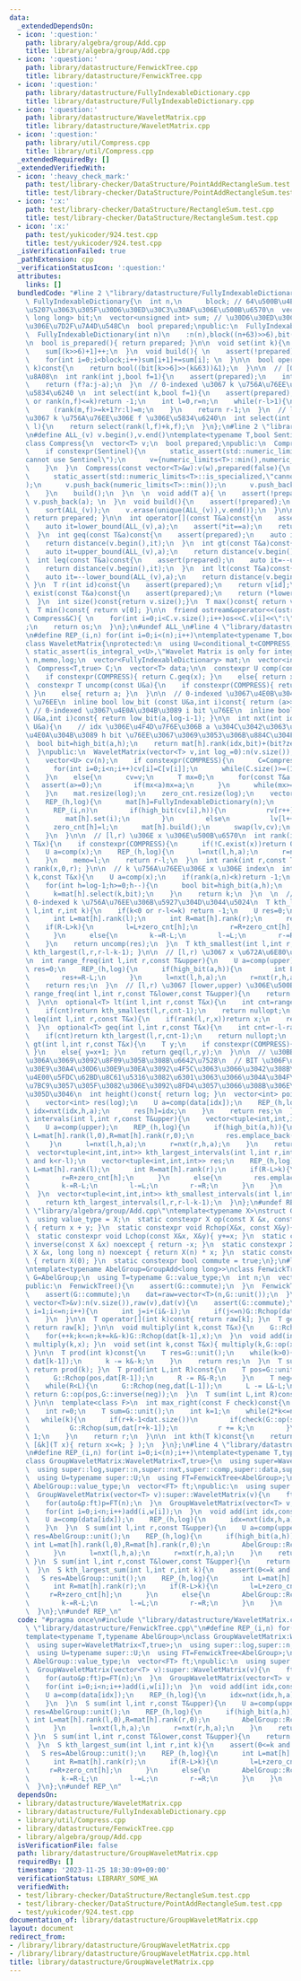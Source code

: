 ```yaml
---
data:
  _extendedDependsOn:
  - icon: ':question:'
    path: library/algebra/group/Add.cpp
    title: library/algebra/group/Add.cpp
  - icon: ':question:'
    path: library/datastructure/FenwickTree.cpp
    title: library/datastructure/FenwickTree.cpp
  - icon: ':question:'
    path: library/datastructure/FullyIndexableDictionary.cpp
    title: library/datastructure/FullyIndexableDictionary.cpp
  - icon: ':question:'
    path: library/datastructure/WaveletMatrix.cpp
    title: library/datastructure/WaveletMatrix.cpp
  - icon: ':question:'
    path: library/util/Compress.cpp
    title: library/util/Compress.cpp
  _extendedRequiredBy: []
  _extendedVerifiedWith:
  - icon: ':heavy_check_mark:'
    path: test/library-checker/DataStructure/PointAddRectangleSum.test.cpp
    title: test/library-checker/DataStructure/PointAddRectangleSum.test.cpp
  - icon: ':x:'
    path: test/library-checker/DataStructure/RectangleSum.test.cpp
    title: test/library-checker/DataStructure/RectangleSum.test.cpp
  - icon: ':x:'
    path: test/yukicoder/924.test.cpp
    title: test/yukicoder/924.test.cpp
  _isVerificationFailed: true
  _pathExtension: cpp
  _verificationStatusIcon: ':question:'
  attributes:
    links: []
  bundledCode: "#line 2 \"library/datastructure/FullyIndexableDictionary.cpp\"\nclass\
    \ FullyIndexableDictionary{\n  int n,\n      block; // 64\u500B\u4E8B\u306B\u533A\
    \u5207\u3063\u305F\u30D6\u30ED\u30C3\u30AF\u306E\u500B\u6570\n  vector<unsigned\
    \ long long> bit;\n  vector<unsigned int> sum; // \u30D6\u30ED\u30C3\u30AF\u6BCE\
    \u306E\u7D2F\u7A4D\u548C\n  bool prepared;\npublic:\n  FullyIndexableDictionary(){}\n\
    \  FullyIndexableDictionary(int n)\n    :n(n),block((n+63)>>6),bit(block,0),sum(block+1,0),prepared(false){}\n\
    \n  bool is_prepared(){ return prepared; }\n\n  void set(int k){\n    bit[k>>6]|=1ull<<(k&63);\n\
    \    sum[(k>>6)+1]++;\n  }\n  void build(){ \n    assert(!prepared);\n    prepared=true;\n\
    \    for(int i=0;i<block;i++)sum[i+1]+=sum[i]; \n  }\n\n  bool operator[](int\
    \ k)const{\n    return bool((bit[k>>6]>>(k&63))&1);\n  }\n\n  // [0,j) \u306E\u5408\
    \u8A08\n  int rank(int j,bool f=1){\n    assert(prepared);\n    int a=sum[j>>6]+__builtin_popcountll(bit[j>>6]&((1ull<<(j&63))-1));\n\
    \    return (f?a:j-a);\n  }\n  // 0-indexed \u3067 k \u756A\u76EE\u306E f \u306E\
    \u5834\u6240 \n  int select(int k,bool f=1){\n    assert(prepared);\n    if(k<0\
    \ or rank(n,f)<=k)return -1;\n    int l=0,r=n;\n    while(r-l>1){\n      int m=(l+r)>>1;\n\
    \      (rank(m,f)>=k+1?r:l)=m;\n    }\n    return r-1;\n  }\n  // l\u4EE5\u4E0A\
    \u3067 k \u756A\u76EE\u306E f \u306E\u5834\u6240\n  int select(int k,bool f,int\
    \ l){\n    return select(rank(l,f)+k,f);\n  }\n};\n#line 2 \"library/util/Compress.cpp\"\
    \n#define ALL_(v) v.begin(),v.end()\ntemplate<typename T,bool Sentinel=false>\n\
    class Compress{\n  vector<T> v;\n  bool prepared;\npublic:\n  Compress():prepared(false){\n\
    \    if constexpr(Sentinel){\n      static_assert(std::numeric_limits<T>::is_specialized,\"\
    cannot use Sentinel\");\n      v={numeric_limits<T>::min(),numeric_limits<T>::max()};\n\
    \    }\n  }\n  Compress(const vector<T>&w):v(w),prepared(false){\n    if constexpr(Sentinel){\n\
    \      static_assert(std::numeric_limits<T>::is_specialized,\"cannot use Sentinel\"\
    );\n      v.push_back(numeric_limits<T>::min());\n      v.push_back(numeric_limits<T>::max());\n\
    \    }\n    build();\n  }\n  \n  void add(T a){ \n    assert(!prepared);\n   \
    \ v.push_back(a); \n  }\n  void build(){\n    assert(!prepared);\n    prepared=true;\n\
    \    sort(ALL_(v));\n    v.erase(unique(ALL_(v)),v.end());\n  }\n\n  bool is_prepared()const{\
    \ return prepared; }\n\n  int operator[](const T&a)const{\n    assert(prepared);\n\
    \    auto it=lower_bound(ALL_(v),a);\n    assert(*it==a);\n    return distance(v.begin(),it);\n\
    \  }\n  int geq(const T&a)const{\n    assert(prepared);\n    auto it=lower_bound(ALL_(v),a);\n\
    \    return distance(v.begin(),it);\n  }\n  int gt(const T&a)const{\n    assert(prepared);\n\
    \    auto it=upper_bound(ALL_(v),a);\n    return distance(v.begin(),it);\n  }\n\
    \  int leq(const T&a)const{\n    assert(prepared);\n    auto it=--upper_bound(ALL_(v),a);\n\
    \    return distance(v.begin(),it);\n  }\n  int lt(const T&a)const{\n    assert(prepared);\n\
    \    auto it=--lower_bound(ALL_(v),a);\n    return distance(v.begin(),it);\n \
    \ }\n  T r(int id)const{\n    assert(prepared);\n    return v[id];\n  }\n  bool\
    \ exist(const T&a)const{\n    assert(prepared);\n    return (*lower_bound(ALL_(v),a))==a;\n\
    \  }\n  int size()const{return v.size();}\n  T max()const{ return v.back(); }\n\
    \  T min()const{ return v[0]; }\n\n  friend ostream&operator<<(ostream&os, const\
    \ Compress&C){ \n    for(int i=0;i<C.v.size();i++)os<<C.v[i]<<\":\"<<i<<\" \"\
    ;\n    return os;\n  }\n};\n#undef ALL_\n#line 4 \"library/datastructure/WaveletMatrix.cpp\"\
    \n#define REP_(i,n) for(int i=0;i<(n);i++)\ntemplate<typename T,bool COMPRESS=true>\n\
    class WaveletMatrix{\nprotected:\n  using U=conditional_t<COMPRESS,int,T>;\n \
    \ static_assert(is_integral_v<U>,\"Wavelet Matrix is only for integer\");\n  int\
    \ n,memo,log;\n  vector<FullyIndexableDictionary> mat;\n  vector<int> zero_cnt;\n\
    \  Compress<T,true> C;\n  vector<T> data;\n\n  constexpr U comp(const T&x)const{\n\
    \    if constexpr(COMPRESS){ return C.geq(x); }\n    else{ return x; }\n  }\n\
    \  constexpr T uncomp(const U&a){\n    if constexpr(COMPRESS){ return C.r(a);\
    \ }\n    else{ return a; }\n  }\n\n  // 0-indexed \u3067\u4E0B\u304B\u3089 i bit\
    \ \u76EE\n  inline bool low_bit (const U&a,int i)const{ return (a>>i)&1; }\n \
    \ // 0-indexed \u3067\u4E0A\u304B\u3089 i bit \u76EE\n  inline bool high_bit(const\
    \ U&a,int i)const{ return low_bit(a,log-i-1); }\n\n  int nxt(int idx,int h,const\
    \ U&a){\n    // idx \u306E\u4F4D\u7F6E\u306B a \u304C\u3042\u3063\u305F\u5834\u5408\
    \u4E0A\u304B\u3089 h bit \u76EE\u3067\u3069\u3053\u306B\u884C\u304F\u304B\n  \
    \  bool bit=high_bit(a,h);\n    return mat[h].rank(idx,bit)+(bit?zero_cnt[h]:0);\n\
    \  }\npublic:\n  WaveletMatrix(vector<T> v,int log_=0):n(v.size()),data(v),log(log_){\n\
    \    vector<U> cv(n);\n    if constexpr(COMPRESS){\n      C=Compress<T,true>(v);\n\
    \      for(int i=0;i<n;i++)cv[i]=C[v[i]];\n      while(C.size()>=(1ull<<log))log++;\n\
    \    }\n    else{\n      cv=v;\n      T mx=0;\n      for(const T&a:v){\n     \
    \   assert(a>=0);\n        if(mx<a)mx=a;\n      }\n      while(mx>=(1ull<<log))log++;\n\
    \    }\n    mat.resize(log);\n    zero_cnt.resize(log);\n    vector<U> lv(n),rv(n);\n\
    \    REP_(h,log){\n      mat[h]=FullyIndexableDictionary(n);\n      int l=0,r=0;\n\
    \      REP_(i,n)\n        if(high_bit(cv[i],h)){\n          rv[r++]=cv[i];\n \
    \         mat[h].set(i);\n        }\n        else\n          lv[l++]=cv[i];\n\
    \      zero_cnt[h]=l;\n      mat[h].build();\n      swap(lv,cv);\n      REP_(i,r)cv[l+i]=rv[i];\n\
    \    }\n  }\n\n  // [l,r) \u306E x \u306E\u500B\u6570\n  int rank(int l,int r,const\
    \ T&x){\n    if constexpr(COMPRESS){\n      if(!C.exist(x))return 0;\n    }\n\
    \    U a=comp(x);\n    REP_(h,log){\n      l=nxt(l,h,a);\n      r=nxt(r,h,a);\n\
    \    }\n    memo=l;\n    return r-l;\n  }\n  int rank(int r,const T&x){ return\
    \ rank(x,0,r); }\n\n  // k \u756A\u76EE\u306E x \u306E index\n  int select(int\
    \ k,const T&x){\n    U a=comp(x);\n    if(rank(a,n)<k)return -1;\n    k+=memo;\n\
    \    for(int h=log-1;h>=0;h--){\n      bool bit=high_bit(a,h);\n      if(bit)k-=zero_cnt[h];\n\
    \      k=mat[h].select(k,bit);\n    }\n    return k;\n  }\n  \n  // [l,r) \u3067\
    \ 0-indexed k \u756A\u76EE\u306B\u5927\u304D\u3044\u5024\n  T kth_largest(int\
    \ l,int r,int k){\n    if(k<0 or r-l<=k) return -1;\n    U res=0;\n    REP_(h,log){\n\
    \      int L=mat[h].rank(l);\n      int R=mat[h].rank(r);\n      res<<=1;\n  \
    \    if(R-L>k){\n        l=L+zero_cnt[h];\n        r=R+zero_cnt[h];\n        res++;\n\
    \      }\n      else{\n        k-=R-L;\n        l-=L;\n        r-=R;\n      }\n\
    \    }\n    return uncomp(res);\n  }\n  T kth_smallest(int l,int r,int k){ return\
    \ kth_largest(l,r,r-l-k-1); }\n\n  // [l,r) \u3067 x \u672A\u6E80\u306E\u500B\u6570\
    \n  int range_freq(int l,int r,const T&upper){\n    U a=comp(upper);\n    int\
    \ res=0;\n    REP_(h,log){\n      if(high_bit(a,h)){\n        int L=mat[h].rank(l,0),R=mat[h].rank(r,0);\n\
    \        res+=R-L;\n      }\n      l=nxt(l,h,a);\n      r=nxt(r,h,a);\n    }\n\
    \    return res;\n  }\n  // [l,r) \u3067 [lower,upper) \u306E\u500B\u6570\n  int\
    \ range_freq(int l,int r,const T&lower,const T&upper){\n    return range_freq(l,r,upper)-range_freq(l,r,lower);\n\
    \  }\n\n  optional<T> lt(int l,int r,const T&x){\n    int cnt=range_freq(l,r,x);\n\
    \    if(cnt)return kth_smallest(l,r,cnt-1);\n    return nullopt;\n  }\n  optional<T>\
    \ leq(int l,int r,const T&x){\n    if(rank(l,r,x))return x;\n    return lt(l,r,x);\n\
    \  }\n  optional<T> geq(int l,int r,const T&x){\n    int cnt=r-l-range_freq(l,r,x);\n\
    \    if(cnt)return kth_largest(l,r,cnt-1);\n    return nullopt;\n  }\n  optional<T>\
    \ gt(int l,int r,const T&x){\n    T y;\n    if constexpr(COMPRESS){ y=C.r(C.gt(x));\
    \ }\n    else{ y=x+1; }\n    return geq(l,r,y);\n  }\n\n  // \u30BB\u30B0\u6728\
    \u306A\u3069\u3092\u8F09\u305B\u308B\u6642\u7528\n  // BIT \u306F\u5C02\u7528\u306E\
    \u30E9\u30A4\u30D6\u30E9\u30EA\u3092\u4F5C\u3063\u3066\u3042\u308B\u304C\u3001\
    \u4E00\u5FDC\u62BD\u8C61\u5316\u3082\u6301\u3063\u3066\u304A\u304F\n  // \u69CB\
    \u7BC9\u3057\u305F\u3082\u306E\u3092\u8FD4\u3057\u3066\u308B\u306E\u3067\u9045\
    \u305D\u3046\n  int height()const{ return log; }\n  vector<int> points(int idx){\n\
    \    vector<int> res(log);\n    U a=comp(data[idx]);\n    REP_(h,log){\n     \
    \ idx=nxt(idx,h,a);\n      res[h]=idx;\n    }\n    return res;\n  }\n  vector<tuple<int,int,int>>\
    \ intervals(int l,int r,const T&upper){\n    vector<tuple<int,int,int>> res;\n\
    \    U a=comp(upper);\n    REP_(h,log){\n      if(high_bit(a,h)){\n        int\
    \ L=mat[h].rank(l,0),R=mat[h].rank(r,0);\n        res.emplace_back(h,L,R);\n \
    \     }\n      l=nxt(l,h,a);\n      r=nxt(r,h,a);\n    }\n    return res;\n  }\n\
    \  vector<tuple<int,int,int>> kth_largest_intervals(int l,int r,int k){\n    assert(0<=k\
    \ and k<r-l);\n    vector<tuple<int,int,int>> res;\n    REP_(h,log){\n      int\
    \ L=mat[h].rank(l);\n      int R=mat[h].rank(r);\n      if(R-L>k){\n        l=L+zero_cnt[h];\n\
    \        r=R+zero_cnt[h];\n      }\n      else{\n        res.emplace_back(h,L+zero_cnt[h],R+zero_cnt[h]);\n\
    \        k-=R-L;\n        l-=L;\n        r-=R;\n      }\n    }\n    return res;\n\
    \  }\n  vector<tuple<int,int,int>> kth_smallest_intervals(int l,int r,int k){\n\
    \    return kth_largest_intervals(l,r,r-l-k-1);\n  }\n};\n#undef REP_\n#line 2\
    \ \"library/algebra/group/Add.cpp\"\ntemplate<typename X>\nstruct GroupAdd {\n\
    \  using value_type = X;\n  static constexpr X op(const X &x, const X &y) noexcept\
    \ { return x + y; }\n  static constexpr void Rchop(X&x, const X&y){ x+=y; }\n\
    \  static constexpr void Lchop(const X&x, X&y){ y+=x; }\n  static constexpr X\
    \ inverse(const X &x) noexcept { return -x; }\n  static constexpr X power(const\
    \ X &x, long long n) noexcept { return X(n) * x; }\n  static constexpr X unit()\
    \ { return X(0); }\n  static constexpr bool commute = true;\n};\n#line 3 \"library/datastructure/FenwickTree.cpp\"\
    \ntemplate<typename AbelGroup=GroupAdd<long long>>\nclass FenwickTree{\n  using\
    \ G=AbelGroup;\n  using T=typename G::value_type;\n  int n;\n  vector<T> dat,raw;\n\
    public:\n  FenwickTree(){\n    assert(G::commute);\n  }\n  FenwickTree(int n):n(n){\n\
    \    assert(G::commute);\n    dat=raw=vector<T>(n,G::unit());\n  }\n  FenwickTree(const\
    \ vector<T>&v):n(v.size()),raw(v),dat(v){\n    assert(G::commute);\n    for(int\
    \ i=1;i<=n;i++){\n      int j=i+(i&-i);\n      if(j<=n)G::Rchop(dat[j-1],dat[i-1]);\n\
    \    }\n  }\n\n  T operator[](int k)const{ return raw[k]; }\n  T get(int k)const{\
    \ return raw[k]; }\n\n  void multiply(int k,const T&x){\n    G::Rchop(raw[k],x);\n\
    \    for(++k;k<=n;k+=k&-k)G::Rchop(dat[k-1],x);\n  }\n  void add(int k,const T&x){\
    \ multiply(k,x); }\n  void set(int k,const T&x){ multiply(k,G::op(x,G::inverse(raw[k])));\
    \ }\n\n  T prod(int k)const{\n    T res=G::unit();\n    while(k>0){\n      G::Rchop(res,\
    \ dat[k-1]);\n      k -= k&-k;\n    }\n    return res;\n  }\n  T sum(int k)const{\
    \ return prod(k); }\n  T prod(int L,int R)const{\n    T pos=G::unit();\n    while(L<R){\n\
    \      G::Rchop(pos,dat[R-1]);\n      R -= R&-R;\n    }\n    T neg=G::unit();\n\
    \    while(R<L){\n      G::Rchop(neg,dat[L-1]);\n      L -= L&-L;\n    }\n   \
    \ return G::op(pos,G::inverse(neg));\n  }\n  T sum(int L,int R)const{ return prod(L,R);\
    \ }\n\n  template<class F>\n  int max_right(const F check)const{\n    assert(check(G::unit()));\n\
    \    int r=0;\n    T sum=G::unit();\n    int k=1;\n    while(2*k<=n)k<<=1;\n \
    \   while(k){\n      if(r+k-1<dat.size())\n        if(check(G::op(sum,dat[r+k-1]))){\n\
    \          G::Rchop(sum,dat[r+k-1]);\n          r += k;\n        }\n      k >>=\
    \ 1;\n    }\n    return r;\n  }\n\n  int kth(T k)const{\n    return max_right(\
    \ [&k](T x){ return x<=k; } );\n  }\n};\n#line 4 \"library/datastructure/GroupWaveletMatrix.cpp\"\
    \n#define REP_(i,n) for(int i=0;i<(n);i++)\ntemplate<typename T,typename AbelGroup>\n\
    class GroupWaveletMatrix:WaveletMatrix<T,true>{\n  using super=WaveletMatrix<T,true>;\n\
    \  using super::log,super::n,super::nxt,super::comp,super::data,super::high_bit,super::mat,super::zero_cnt;\n\
    \  using U=typename super::U;\n  using FT=FenwickTree<AbelGroup>;\n  using S=typename\
    \ AbelGroup::value_type;\n  vector<FT> ft;\npublic:\n  using super::rank,super::select,super::kth_largest,super::kth_smallest,super::range_freq,super::lt,super::leq,super::gt,super::geq;\n\
    \  GroupWaveletMatrix(vector<T> v):super::WaveletMatrix(v){\n    ft.resize(log);\n\
    \    for(auto&p:ft)p=FT(n);\n  }\n  GroupWaveletMatrix(vector<T> v,const vector<S>&w):GroupWaveletMatrix(v){\n\
    \    for(int i=0;i<n;i++)add(i,w[i]);\n  }\n  void add(int idx,const S&val){\n\
    \    U a=comp(data[idx]);\n    REP_(h,log){\n      idx=nxt(idx,h,a);\n      ft[h].add(idx,val);\n\
    \    }\n  }\n  S sum(int l,int r,const T&upper){\n    U a=comp(upper);\n    S\
    \ res=AbelGroup::unit();\n    REP_(h,log){\n      if(high_bit(a,h)){\n       \
    \ int L=mat[h].rank(l,0),R=mat[h].rank(r,0);\n        AbelGroup::Rchop(res,ft[h].sum(L,R));\n\
    \      }\n      l=nxt(l,h,a);\n      r=nxt(r,h,a);\n    }\n    return res;\n \
    \ }\n  S sum(int l,int r,const T&lower,const T&upper){\n    return AbelGroup::op(sum(l,r,upper),AbelGroup::inverse(sum(l,r,lower)));\n\
    \  }\n  S kth_largest_sum(int l,int r,int k){\n    assert(0<=k and k<r-l);\n \
    \   S res=AbelGroup::unit();\n    REP_(h,log){\n      int L=mat[h].rank(l);\n\
    \      int R=mat[h].rank(r);\n      if(R-L>k){\n        l=L+zero_cnt[h];\n   \
    \     r=R+zero_cnt[h];\n      }\n      else{\n        AbelGroup::Rchop(res,ft[h].sum(L+zero_cnt[h],R+zero_cnt[h]));\n\
    \        k-=R-L;\n        l-=L;\n        r-=R;\n      }\n    }\n    return res;\n\
    \  }\n};\n#undef REP_\n"
  code: "#pragma once\n#include \"library/datastructure/WaveletMatrix.cpp\"\n#include\
    \ \"library/datastructure/FenwickTree.cpp\"\n#define REP_(i,n) for(int i=0;i<(n);i++)\n\
    template<typename T,typename AbelGroup>\nclass GroupWaveletMatrix:WaveletMatrix<T,true>{\n\
    \  using super=WaveletMatrix<T,true>;\n  using super::log,super::n,super::nxt,super::comp,super::data,super::high_bit,super::mat,super::zero_cnt;\n\
    \  using U=typename super::U;\n  using FT=FenwickTree<AbelGroup>;\n  using S=typename\
    \ AbelGroup::value_type;\n  vector<FT> ft;\npublic:\n  using super::rank,super::select,super::kth_largest,super::kth_smallest,super::range_freq,super::lt,super::leq,super::gt,super::geq;\n\
    \  GroupWaveletMatrix(vector<T> v):super::WaveletMatrix(v){\n    ft.resize(log);\n\
    \    for(auto&p:ft)p=FT(n);\n  }\n  GroupWaveletMatrix(vector<T> v,const vector<S>&w):GroupWaveletMatrix(v){\n\
    \    for(int i=0;i<n;i++)add(i,w[i]);\n  }\n  void add(int idx,const S&val){\n\
    \    U a=comp(data[idx]);\n    REP_(h,log){\n      idx=nxt(idx,h,a);\n      ft[h].add(idx,val);\n\
    \    }\n  }\n  S sum(int l,int r,const T&upper){\n    U a=comp(upper);\n    S\
    \ res=AbelGroup::unit();\n    REP_(h,log){\n      if(high_bit(a,h)){\n       \
    \ int L=mat[h].rank(l,0),R=mat[h].rank(r,0);\n        AbelGroup::Rchop(res,ft[h].sum(L,R));\n\
    \      }\n      l=nxt(l,h,a);\n      r=nxt(r,h,a);\n    }\n    return res;\n \
    \ }\n  S sum(int l,int r,const T&lower,const T&upper){\n    return AbelGroup::op(sum(l,r,upper),AbelGroup::inverse(sum(l,r,lower)));\n\
    \  }\n  S kth_largest_sum(int l,int r,int k){\n    assert(0<=k and k<r-l);\n \
    \   S res=AbelGroup::unit();\n    REP_(h,log){\n      int L=mat[h].rank(l);\n\
    \      int R=mat[h].rank(r);\n      if(R-L>k){\n        l=L+zero_cnt[h];\n   \
    \     r=R+zero_cnt[h];\n      }\n      else{\n        AbelGroup::Rchop(res,ft[h].sum(L+zero_cnt[h],R+zero_cnt[h]));\n\
    \        k-=R-L;\n        l-=L;\n        r-=R;\n      }\n    }\n    return res;\n\
    \  }\n};\n#undef REP_\n"
  dependsOn:
  - library/datastructure/WaveletMatrix.cpp
  - library/datastructure/FullyIndexableDictionary.cpp
  - library/util/Compress.cpp
  - library/datastructure/FenwickTree.cpp
  - library/algebra/group/Add.cpp
  isVerificationFile: false
  path: library/datastructure/GroupWaveletMatrix.cpp
  requiredBy: []
  timestamp: '2023-11-25 18:30:09+09:00'
  verificationStatus: LIBRARY_SOME_WA
  verifiedWith:
  - test/library-checker/DataStructure/RectangleSum.test.cpp
  - test/library-checker/DataStructure/PointAddRectangleSum.test.cpp
  - test/yukicoder/924.test.cpp
documentation_of: library/datastructure/GroupWaveletMatrix.cpp
layout: document
redirect_from:
- /library/library/datastructure/GroupWaveletMatrix.cpp
- /library/library/datastructure/GroupWaveletMatrix.cpp.html
title: library/datastructure/GroupWaveletMatrix.cpp
---
```

